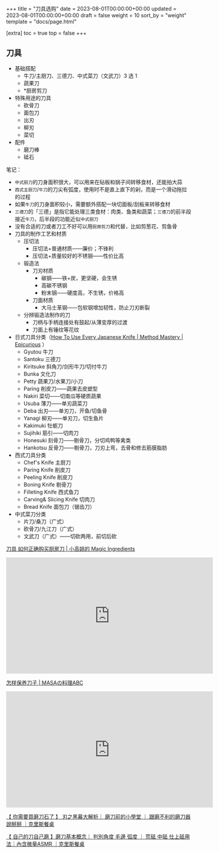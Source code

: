 +++
title = "刀具选购"
date = 2023-08-01T00:00:00+00:00
updated = 2023-08-01T00:00:00+00:00
draft = false
weight = 10
sort_by = "weight"
template = "docs/page.html"

[extra]
toc = true
top = false
+++




## 刀具

- 基础搭配
	- 牛刀/主厨刀、三德刀、中式菜刀（文武刀）3 选 1
	- 蔬果刀
	- \*厨房剪刀
- 特殊用途的刀具
	- 砍骨刀
	- 面包刀
	- 出刃
	- 柳刃
	- 菜切
- 配件
	- 磨刀棒
	- 砥石

笔记：
- `中式厨刀`的刀身面积很大，可以用来在砧板和锅子间转移食材，还能拍大蒜
- `西式主厨刀`/`牛刀`的刀尖有弧度，使用时不是直上直下的剁，而是一个滑动拖拉的过程
- 如果`牛刀`的刀身面积较小，需要额外搭配一块切面板/刮板来转移食材
- `三德刀`的「三德」是指它能处理三类食材：肉类、鱼类和蔬菜；`三德刀`的前半段接近`牛刀`，后半段的功能近似`中式厨刀`
- 没有合适的刀或者刀工不好可以用`厨房剪刀`和代替，比如剪葱花、剪鱼骨
- 刀具的制作工艺和材质
	- 压切法
		- 压切法+普通材质——廉价；不锋利
		- 压切法+质量较好的不锈钢——性价比高
	- 锻造法
		- 刀刃材质
			- 碳钢——铁+炭，更坚硬，会生锈
			- 高碳不锈钢
			- 粉末钢——硬度高，不生锈，价格高
		- 刀面材质
			- 大马士革钢——包软钢增加韧性，防止刀刃断裂
	- 分辨锻造法制作的刀
		- 刀柄与手柄连接处有鼓起/从薄变厚的过渡
		- 刀面上有锤纹等花纹
- 日式刀具分类（[How To Use Every Japanese Knife | Method Mastery | Epicurious](https://www.youtube.com/watch?v=FDNNG9doFe4) ）
	- Gyutou 牛刀
	- Santoku 三德刀
	- Kiritsuke 斜角刀/剑形牛刀/切付牛刀
	- Bunka 文化刀
	- Petty 蔬果刀/水果刀/小刀
	- Paring 削皮刀——蔬果去皮塑型
	- Nakiri 菜切——切南瓜等硬质蔬果
	- Usuba 薄刀——单刃蔬菜刀
	- Deba 出刃——单刃刀，开鱼/切鱼骨
	- Yanagi 柳刃——单刃刀，切生鱼片
	- Kakimuki 牡蛎刀
	- Sujihiki 筋引——切肉刀
	- Honesuki 刻骨刀——剔骨刀，分切鸡鸭等禽类
	- Hankotsu 反骨刀——剔骨刀，刀刃上弯，去骨和修去筋膜脂肪
- 西式刀具分类
	- Chef's Knife 主厨刀
	- Paring Knife 削皮刀
	- Peeling Knife 削皮刀
	- Boning Knife 剔骨刀
	- Filleting Knife 西式鱼刀
	- Carving& Slicing Knife 切肉刀
	- Bread Knife 面包刀（锯齿刀）
- 中式菜刀分类
	- 片刀/桑刀（广式）
	- 砍骨刀/九江刀（广式）
	- 文武刀（广式）——切砍两用，前切后砍

[刀具 如何正确购买厨房刀 | 小高姐的 Magic Ingredients](https://www.youtube.com/watch?v=G9lruCgeV8w)

<iframe width="560" height="315" src="https://www.youtube.com/embed/G9lruCgeV8w" title="YouTube video player" frameborder="0" allow="accelerometer; autoplay; clipboard-write; encrypted-media; gyroscope; picture-in-picture" allowfullscreen></iframe>

[怎样保养刀子 | MASAの料理ABC](https://www.youtube.com/watch?v=PSgaOaCq2eI)

<iframe width="560" height="315" src="https://www.youtube.com/embed/PSgaOaCq2eI" title="YouTube video player" frameborder="0" allow="accelerometer; autoplay; clipboard-write; encrypted-media; gyroscope; picture-in-picture" allowfullscreen></iframe>


[【 你需要買磨刀石了 】 刃之黑幕大解析｜ 磨刀前的小學堂 ｜ 跟磨不利的磨刀器說掰掰 ｜克里斯餐桌](https://www.youtube.com/watch?v=s0sXimo67eM)

[【 自己的刀自己磨 】磨刀基本概念｜ 判別角度 毛邊 弧度 ｜ 荒砥 中砥 仕上砥用法｜內含微量ASMR ｜克里斯餐桌](https://www.youtube.com/watch?v=LcA1Dl2ph3k)







